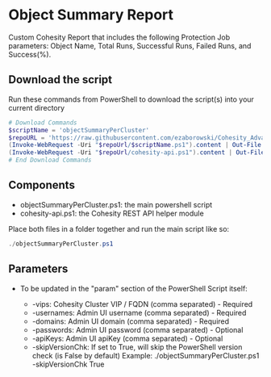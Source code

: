 # Object Summary Report

Custom Cohesity Report that includes the following Protection Job parameters: Object Name, Total Runs, Successful Runs, Failed Runs, and Success(%).

## Download the script

Run these commands from PowerShell to download the script(s) into your current directory

```powershell
# Download Commands
$scriptName = 'objectSummaryPerCluster'
$repoURL = 'https://raw.githubusercontent.com/ezaborowski/Cohesity_Advanced_Services/main/PowerShell/ProtectionSummary'
(Invoke-WebRequest -Uri "$repoUrl/$scriptName.ps1").content | Out-File "$scriptName.ps1"; (Get-Content "$scriptName.ps1") | Set-Content "$scriptName.ps1"
(Invoke-WebRequest -Uri "$repoUrl/cohesity-api.ps1").content | Out-File cohesity-api.ps1; (Get-Content cohesity-api.ps1) | Set-Content cohesity-api.ps1
# End Download Commands
```

## Components

* objectSummaryPerCluster.ps1: the main powershell script
* cohesity-api.ps1: the Cohesity REST API helper module

Place both files in a folder together and run the main script like so:

```powershell
./objectSummaryPerCluster.ps1

```

## Parameters
* To be updated in the "param" section of the PowerShell Script itself:

  * -vips: Cohesity Cluster VIP / FQDN (comma separated)  - Required
  * -usernames: Admin UI username (comma separated)       - Required
  * -domains: Admin UI domain (comma separated)           - Required
  * -passwords: Admin UI password (comma separated)       - Optional
  * -apiKeys: Admin UI apiKey (comma separated)           - Optional
  * -skipVersionChk: If set to True, will skip the PowerShell version check (is False by default)
    Example: ./objectSummaryPerCluster.ps1 -skipVersionChk True
